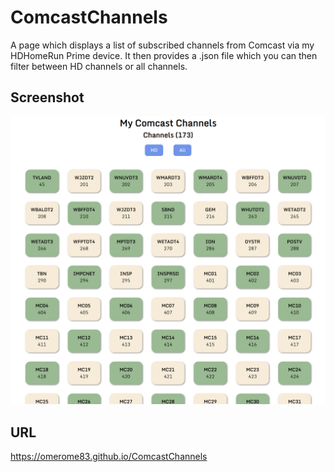 # ComcastChannels

A page which displays a list of subscribed channels from Comcast via my HDHomeRun Prime device. It then provides a .json file which you can then filter between HD channels or all channels.

## Screenshot
![](./screenshot.png)

## URL
https://omerome83.github.io/ComcastChannels
 
